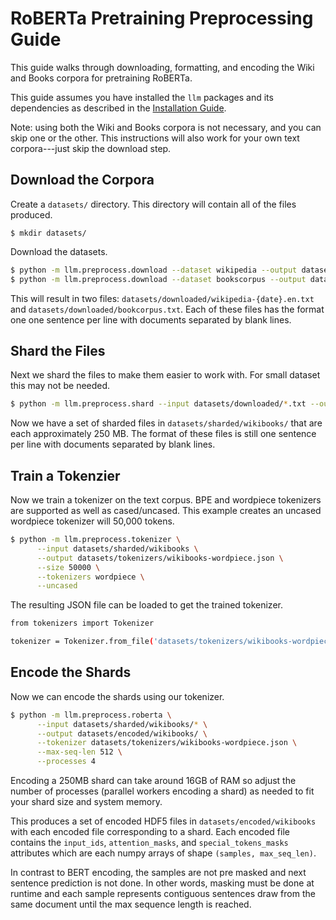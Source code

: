 # RoBERTa Pretraining Preprocessing Guide

This guide walks through downloading, formatting, and encoding the Wiki and
Books corpora for pretraining RoBERTa.

This guide assumes you have installed the `llm` packages and its dependencies as described in the [Installation Guide](../installation/index.md).

Note: using both the Wiki and Books corpora is not necessary, and you can
skip one or the other. This instructions will also work for your own text
corpora---just skip the download step.

## Download the Corpora

Create a `datasets/` directory. This directory will contain all of the
files produced.
```
$ mkdir datasets/
```

Download the datasets.
```bash
$ python -m llm.preprocess.download --dataset wikipedia --output datasets/downloaded/
$ python -m llm.preprocess.download --dataset bookscorpus --output datasets/downloaded/
```
This will result in two files: `datasets/downloaded/wikipedia-{date}.en.txt`
and `datasets/downloaded/bookcorpus.txt`.
Each of these files has the format one one sentence per line with documents
separated by blank lines.

## Shard the Files

Next we shard the files to make them easier to work with. For small dataset this
may not be needed.

```bash
$ python -m llm.preprocess.shard --input datasets/downloaded/*.txt --output datasets/sharded/wikibooks/ --size 250MB
```

Now we have a set of sharded files in `datasets/sharded/wikibooks/` that are
each approximately 250 MB. The format of these files is still one sentence
per line with documents separated by blank lines.

## Train a Tokenzier

Now we train a tokenizer on the text corpus.
BPE and wordpiece tokenizers are supported as well as cased/uncased.
This example creates an uncased wordpiece tokenizer will 50,000 tokens.

```bash
$ python -m llm.preprocess.tokenizer \
      --input datasets/sharded/wikibooks \
      --output datasets/tokenizers/wikibooks-wordpiece.json \
      --size 50000 \
      --tokenizers wordpiece \
      --uncased
```

The resulting JSON file can be loaded to get the trained tokenizer.
```bash
from tokenizers import Tokenizer

tokenizer = Tokenizer.from_file('datasets/tokenizers/wikibooks-wordpiece.json')
```

## Encode the Shards

Now we can encode the shards using our tokenizer.

```bash
$ python -m llm.preprocess.roberta \
      --input datasets/sharded/wikibooks/* \
      --output datasets/encoded/wikibooks/ \
      --tokenizer datasets/tokenizers/wikibooks-wordpiece.json \
      --max-seq-len 512 \
      --processes 4
```

Encoding a 250MB shard can take around 16GB of RAM so adjust the number of
processes (parallel workers encoding a shard) as needed to fit your shard size
and system memory.

This produces a set of encoded HDF5 files in `datasets/encoded/wikibooks`
with each encoded file corresponding to a shard. Each encoded file contains
the `input_ids`, `attention_masks`, and `special_tokens_masks` attributes
which are each numpy arrays of shape `(samples, max_seq_len)`.

In contrast to BERT encoding, the samples are not pre masked and next sentence
prediction is not done. In other words, masking must be done at runtime and
each sample represents contiguous sentences draw from the same document until
the max sequence length is reached.
